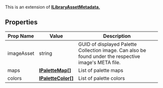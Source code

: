 This is an extension of **[ILibraryAssetMetadata.](/Documentation/Interfaces/ILibraryAssetMetadata.md)**

## Properties

| Prop Name | Value | Description |
| --------------------- | ------ | ------------------- |
| imageAsset | string | GUID of displayed Palette Collection image. Can also be found under the respective image's META file. |
| maps | **[IPaletteMap[]](/Documentation/Interfaces/IPaletteMap.md)** | List of palette maps |
| colors | **[IPaletteColor[]](/Documentation/Interfaces/IPaletteColor.md)** | List of palette colors |